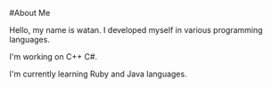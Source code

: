 #About Me

Hello, my name is watan. I developed myself in various programming languages.

I'm working on C++ C#.

I'm currently learning Ruby and Java languages.
